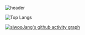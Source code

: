 ![header](https://capsule-render.vercel.app/api?type=waving&color=auto&height=300&section=header&text=siwooJang%20Github&fontSize=60)


<!--

![siwooJang's GitHub stats](https://github-readme-stats.vercel.app/api?username=siwooJang&show_icons=true&theme=tokyonight)  -->

![Top Langs](https://github-readme-stats.vercel.app/api/top-langs/?username=siwooJang&layout=compact&theme=tokyonight)

[![siwooJang's github activity graph](https://github-readme-activity-graph.vercel.app/graph?username=siwooJang&theme=dracula)](https://github.com/ashutosh00710/github-readme-activity-graph)
